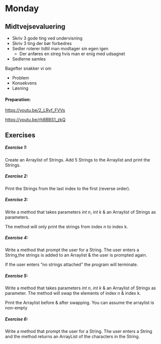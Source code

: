 # Monday



## Midtvejsevaluering

- Skriv 3 gode ting ved undervisning
- Skriv 3 ting der bør forbedres
- Sedler roterer tidtil man modtager sin egen igen
  - Der anføres en streg hvis man er enig med udsagnet
- Sedlerne samles



Bagefter snakker vi om 

- Problem
- Konsekvens
- Løsning



#### Preparation: 

https://youtu.be/2_LRyf_FVVs

https://youtu.be/rh8BBS1_zkQ

## Exercises

##### Exercise 1:

Create an Arraylist of Strings. Add 5 Strings to the Arraylist and print the Strings.

##### Exercise 2:

Print the Strings from the last index to the first (reverse order).

##### Exercise 3:

Write a method that takes parameters *int n*, *int k* & an Arraylist of Strings as parameters.

The method will only print the strings from index n to index k.

##### Exercise 4: 

Write a method that prompt the user for a String.  The user enters a String,the strings is added to an Arraylist & the user is prompted again.  

If the user enters ”no strings attached” the program will terminate.

##### Exercise 5:

Write a method that takes parameters *int n*, *int k* & an Arraylist of Strings as parameter. The method will swap the elements of index n & index k. 

Print the Arraylist before & after swapping. You can assume the arraylist is non-empty

##### Exercise 6: 

Write a method that prompt the user for a String. The user enters a String and the method returns an ArrayList of the characters in the String.
